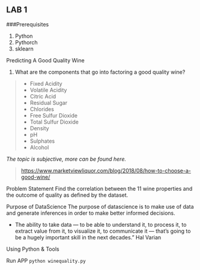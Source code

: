 ## LAB 1

###Prerequisites
1. Python
2. Pythorch
3. sklearn

Predicting A Good Quality Wine
1. What are the components that go into factoring a good quality wine?
>- Fixed Acidity 
>- Volatile Acidity 
>- Citric Acid 
>- Residual Sugar 
>- Chlorides 
>- Free Sulfur Dioxide
>- Total Sulfur Dioxide 
>- Density
>- pH
>- Sulphates 
>- Alcohol

_The topic is subjective, more can be found here._
>https://www.marketviewliquor.com/blog/2018/08/how-to-choose-a-good-wine/

Problem Statement
Find the correlation between the 11 wine properties and the outcome of quality as defined by the dataset.

Purpose of DataScience
The purpose of datascience is to make use of data and generate inferences in order to make better informed decisions.
- The ability to take data — to be able to understand it, to process it, to extract value from it, to visualize it, to communicate it — that’s going to be a hugely important skill in the next decades.”
Hal Varian

Using Python & Tools



Run APP
`python winequality.py`